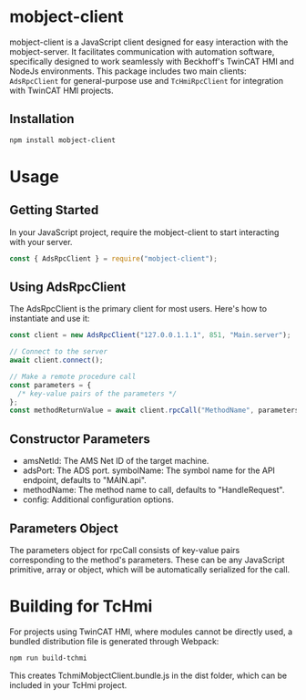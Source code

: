 # mobject-client

mobject-client is a JavaScript client designed for easy interaction with the mobject-server. It facilitates communication with automation software, specifically designed to work seamlessly with Beckhoff's TwinCAT HMI and NodeJs environments. This package includes two main clients: `AdsRpcClient` for general-purpose use and `TcHmiRpcClient` for integration with TwinCAT HMI projects.

## Installation

```bash
npm install mobject-client
```

# Usage

## Getting Started

In your JavaScript project, require the mobject-client to start interacting with your server.

```javascript
const { AdsRpcClient } = require("mobject-client");
```

## Using AdsRpcClient

The AdsRpcClient is the primary client for most users. Here's how to instantiate and use it:

```javascript
const client = new AdsRpcClient("127.0.0.1.1.1", 851, "Main.server");

// Connect to the server
await client.connect();

// Make a remote procedure call
const parameters = {
  /* key-value pairs of the parameters */
};
const methodReturnValue = await client.rpcCall("MethodName", parameters);
```

## Constructor Parameters

- amsNetId: The AMS Net ID of the target machine.
- adsPort: The ADS port.
  symbolName: The symbol name for the API endpoint, defaults to "MAIN.api".
- methodName: The method name to call, defaults to "HandleRequest".
- config: Additional configuration options.

## Parameters Object

The parameters object for rpcCall consists of key-value pairs corresponding to the method's parameters. These can be any JavaScript primitive, array or object, which will be automatically serialized for the call.

# Building for TcHmi

For projects using TwinCAT HMI, where modules cannot be directly used, a bundled distribution file is generated through Webpack:

```bash
npm run build-tchmi
```

This creates TchmiMobjectClient.bundle.js in the dist folder, which can be included in your TcHmi project.
